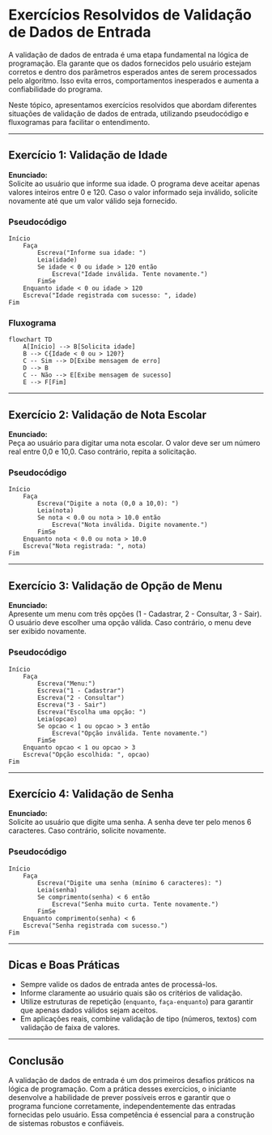 # Exercícios Resolvidos de Validação de Dados de Entrada

A validação de dados de entrada é uma etapa fundamental na lógica de programação. Ela garante que os dados fornecidos pelo usuário estejam corretos e dentro dos parâmetros esperados antes de serem processados pelo algoritmo. Isso evita erros, comportamentos inesperados e aumenta a confiabilidade do programa.

Neste tópico, apresentamos exercícios resolvidos que abordam diferentes situações de validação de dados de entrada, utilizando pseudocódigo e fluxogramas para facilitar o entendimento.

---

## Exercício 1: Validação de Idade

**Enunciado:**  
Solicite ao usuário que informe sua idade. O programa deve aceitar apenas valores inteiros entre 0 e 120. Caso o valor informado seja inválido, solicite novamente até que um valor válido seja fornecido.

### Pseudocódigo

```plaintext
Início
    Faça
        Escreva("Informe sua idade: ")
        Leia(idade)
        Se idade < 0 ou idade > 120 então
            Escreva("Idade inválida. Tente novamente.")
        FimSe
    Enquanto idade < 0 ou idade > 120
    Escreva("Idade registrada com sucesso: ", idade)
Fim
```

### Fluxograma

```mermaid
flowchart TD
    A[Início] --> B[Solicita idade]
    B --> C{Idade < 0 ou > 120?}
    C -- Sim --> D[Exibe mensagem de erro]
    D --> B
    C -- Não --> E[Exibe mensagem de sucesso]
    E --> F[Fim]
```

---

## Exercício 2: Validação de Nota Escolar

**Enunciado:**  
Peça ao usuário para digitar uma nota escolar. O valor deve ser um número real entre 0,0 e 10,0. Caso contrário, repita a solicitação.

### Pseudocódigo

```plaintext
Início
    Faça
        Escreva("Digite a nota (0,0 a 10,0): ")
        Leia(nota)
        Se nota < 0.0 ou nota > 10.0 então
            Escreva("Nota inválida. Digite novamente.")
        FimSe
    Enquanto nota < 0.0 ou nota > 10.0
    Escreva("Nota registrada: ", nota)
Fim
```

---

## Exercício 3: Validação de Opção de Menu

**Enunciado:**  
Apresente um menu com três opções (1 - Cadastrar, 2 - Consultar, 3 - Sair). O usuário deve escolher uma opção válida. Caso contrário, o menu deve ser exibido novamente.

### Pseudocódigo

```plaintext
Início
    Faça
        Escreva("Menu:")
        Escreva("1 - Cadastrar")
        Escreva("2 - Consultar")
        Escreva("3 - Sair")
        Escreva("Escolha uma opção: ")
        Leia(opcao)
        Se opcao < 1 ou opcao > 3 então
            Escreva("Opção inválida. Tente novamente.")
        FimSe
    Enquanto opcao < 1 ou opcao > 3
    Escreva("Opção escolhida: ", opcao)
Fim
```

---

## Exercício 4: Validação de Senha

**Enunciado:**  
Solicite ao usuário que digite uma senha. A senha deve ter pelo menos 6 caracteres. Caso contrário, solicite novamente.

### Pseudocódigo

```plaintext
Início
    Faça
        Escreva("Digite uma senha (mínimo 6 caracteres): ")
        Leia(senha)
        Se comprimento(senha) < 6 então
            Escreva("Senha muito curta. Tente novamente.")
        FimSe
    Enquanto comprimento(senha) < 6
    Escreva("Senha registrada com sucesso.")
Fim
```

---

## Dicas e Boas Práticas

- Sempre valide os dados de entrada antes de processá-los.
- Informe claramente ao usuário quais são os critérios de validação.
- Utilize estruturas de repetição (`enquanto`, `faça-enquanto`) para garantir que apenas dados válidos sejam aceitos.
- Em aplicações reais, combine validação de tipo (números, textos) com validação de faixa de valores.

---

## Conclusão

A validação de dados de entrada é um dos primeiros desafios práticos na lógica de programação. Com a prática desses exercícios, o iniciante desenvolve a habilidade de prever possíveis erros e garantir que o programa funcione corretamente, independentemente das entradas fornecidas pelo usuário. Essa competência é essencial para a construção de sistemas robustos e confiáveis.